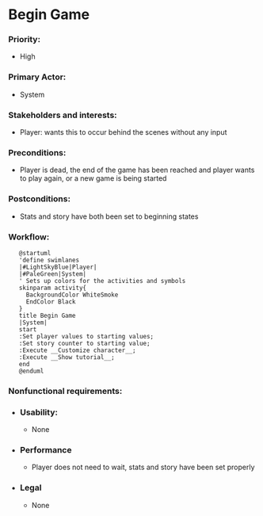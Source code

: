 # Begin Game

### Priority:
- High

### Primary Actor:
- System

### Stakeholders and interests:
- Player: wants this to occur behind the scenes without any input

### Preconditions:
- Player is dead, the end of the game has been reached and player wants to play again, or a new game is being started

### Postconditions:
- Stats and story have both been set to beginning states

### Workflow:
 ```plantuml
    @startuml
    'define swimlanes
    |#LightSkyBlue|Player|
    |#PaleGreen|System|
    ' Sets up colors for the activities and symbols
    skinparam activity{
      BackgroundColor WhiteSmoke
      EndColor Black
    }
    title Begin Game
    |System|
    start
    :Set player values to starting values;
    :Set story counter to starting value;
    :Execute __Customize character__;
    :Execute __Show tutorial__;
    end
    @enduml
```

### Nonfunctional requirements:
- ### Usability:
  - None
- ### Performance
  - Player does not need to wait, stats and story have been set properly
- ### Legal
  - None